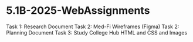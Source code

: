 # 5.1B-2025-WebAssignments
Task 1: Research Document
Task 2: Med-Fi Wireframes (Figma)
Task 2: Planning Document 
Task 3: Study College Hub HTML and CSS and Images
